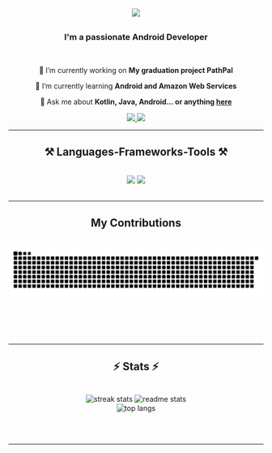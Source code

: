 <h1 align="center">
    <img src="https://readme-typing-svg.herokuapp.com/?font=Righteous&size=35&center=true&vCenter=true&width=500&height=70&duration=4000&lines=Hi+There!+👋;+I'm+Baha+Kuzudişli!;" />
</h1>

<h3 align="center">I'm a passionate Android Developer</h3>

<br/>

<div align="center">
 
 🔭 I’m currently working on **My graduation project PathPal**
 
 🌱 I’m currently learning **Android and Amazon Web Services**

💬 Ask me about **Kotlin, Java, Android... or anything [here](mailto:baha71434@gmail.com)**


 </div>
 
<div align="center"> 
  <a href="mailto:baha71434@gmail.com">
    <img src="https://img.shields.io/badge/Gmail-333333?style=for-the-badge&logo=gmail&logoColor=red" />
  </a>
  <a href="http://www.linkedin.com/in/baha-kuzudisli" target="_blank">
    <img src="https://img.shields.io/badge/LinkedIn-0077B5?style=for-the-badge&logo=linkedin&logoColor=white" target="_blank" />
  </a>
</div>

 <hr/>
 
<h2 align="center">⚒️ Languages-Frameworks-Tools ⚒️</h2>
<br/>
<div align="center">
    <img src="https://skillicons.dev/icons?i=kotlin,java,git,github,gitlab,androidstudio,aws" />
    <img src="https://skillicons.dev/icons?i=sql,firebase,sqlite,figma,unity,csharp" /><br>
</div>

<br/>
<hr/>

<div align="center">
  <h2> My Contributions </h2>
  <br>
  <img alt="snake eating my contributions" src="https://raw.githubusercontent.com/bahakuzudisli/bahakuzudisli/output/github-contribution-grid-snake.svg" />
  
  <br/><br/><br/>
</div>

<hr/>

<h2 align="center">⚡ Stats ⚡</h2>
<br>
<div align=center>
  <img width=390 src="https://streak-stats.demolab.com/?user=bahakuzudisli&count_private=true&theme=react&border_radius=10" alt="streak stats"/>
  <img width=390 src="https://github-readme-stats.vercel.app/api?username=bahakuzudisli&count_private=true&show_icons=true&theme=react&rank_icon=github&border_radius=10" alt="readme stats" />
  <br/>
  <img width=325 align="center" src="https://github-readme-stats.vercel.app/api/top-langs/?username=bahakuzudisli&hide=HTML&langs_count=8&layout=compact&theme=react&border_radius=10&size_weight=0.5&count_weight=0.5&exclude_repo=github-readme-stats" alt="top langs" />
</div>

<br/><br/>

<hr/>

